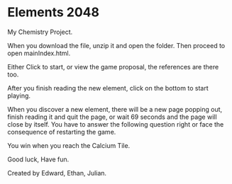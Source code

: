 # Elements 2048
My Chemistry Project.

When you download the file, unzip it and open the folder. Then proceed to open mainIndex.html.

Either Click to start, or view the game proposal, the references are there too.

After you finish reading the new element, click on the bottom to start playing.

When you discover a new element, there will be a new page popping out, finish reading it and quit the page, or wait 69 seconds and the page will close by itself. You have to answer the following question right or face the consequence of restarting the game.

You win when you reach the Calcium Tile.

Good luck, Have fun.

Created by Edward, Ethan, Julian.
